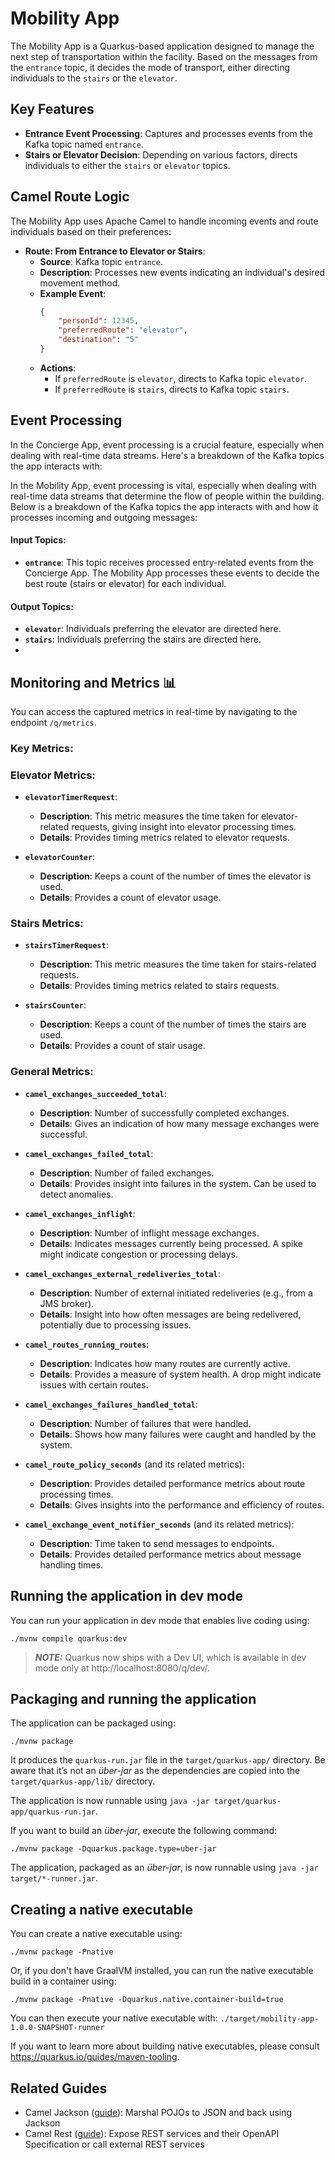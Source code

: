 # Mobility App

The Mobility App is a Quarkus-based application designed to manage the next step of transportation within the facility. Based on the messages from the `entrance` topic, it decides the mode of transport, either directing individuals to the `stairs` or the `elevator`.

## Key Features

- **Entrance Event Processing**: Captures and processes events from the Kafka topic named `entrance`.
- **Stairs or Elevator Decision**: Depending on various factors, directs individuals to either the `stairs` or `elevator` topics.

## Camel Route Logic

The Mobility App uses Apache Camel to handle incoming events and route individuals based on their preferences:

- **Route: From Entrance to Elevator or Stairs**: 
  - **Source**: Kafka topic `entrance`.
  - **Description**: Processes new events indicating an individual's desired movement method.
  - **Example Event**:
    ```json
    {
        "personId": 12345,
        "preferredRoute": "elevator",
        "destination": "5"
    }
    ```
  - **Actions**:
    - If `preferredRoute` is `elevator`, directs to Kafka topic `elevator`.
    - If `preferredRoute` is `stairs`, directs to Kafka topic `stairs`.

## Event Processing

In the Concierge App, event processing is a crucial feature, especially when dealing with real-time data streams. Here's a breakdown of the Kafka topics the app interacts with:

In the Mobility App, event processing is vital, especially when dealing with real-time data streams that determine the flow of people within the building. Below is a breakdown of the Kafka topics the app interacts with and how it processes incoming and outgoing messages:

#### Input Topics:
- **`entrance`**: This topic receives processed entry-related events from the Concierge App. The Mobility App processes these events to decide the best route (stairs or elevator) for each individual.

#### Output Topics:
- **`elevator`**: Individuals preferring the elevator are directed here.
- **`stairs`**: Individuals preferring the stairs are directed here.
- 
## Monitoring and Metrics 📊

You can access the captured metrics in real-time by navigating to the endpoint `/q/metrics`.

### Key Metrics:

### Elevator Metrics:

- **`elevatorTimerRequest`**:
  - **Description**: This metric measures the time taken for elevator-related requests, giving insight into elevator processing times.
  - **Details**: Provides timing metrics related to elevator requests.

- **`elevatorCounter`**:
  - **Description**: Keeps a count of the number of times the elevator is used.
  - **Details**: Provides a count of elevator usage.

### Stairs Metrics:

- **`stairsTimerRequest`**:
  - **Description**: This metric measures the time taken for stairs-related requests.
  - **Details**: Provides timing metrics related to stairs requests.

- **`stairsCounter`**:
  - **Description**: Keeps a count of the number of times the stairs are used.
  - **Details**: Provides a count of stair usage.

### General Metrics:

- **`camel_exchanges_succeeded_total`**:
  - **Description**: Number of successfully completed exchanges.
  - **Details**: Gives an indication of how many message exchanges were successful.

- **`camel_exchanges_failed_total`**:
  - **Description**: Number of failed exchanges.
  - **Details**: Provides insight into failures in the system. Can be used to detect anomalies.

- **`camel_exchanges_inflight`**:
  - **Description**: Number of inflight message exchanges.
  - **Details**: Indicates messages currently being processed. A spike might indicate congestion or processing delays.

- **`camel_exchanges_external_redeliveries_total`**:
  - **Description**: Number of external initiated redeliveries (e.g., from a JMS broker).
  - **Details**: Insight into how often messages are being redelivered, potentially due to processing issues.

- **`camel_routes_running_routes`**:
  - **Description**: Indicates how many routes are currently active.
  - **Details**: Provides a measure of system health. A drop might indicate issues with certain routes.

- **`camel_exchanges_failures_handled_total`**:
  - **Description**: Number of failures that were handled.
  - **Details**: Shows how many failures were caught and handled by the system.

- **`camel_route_policy_seconds`** (and its related metrics):
  - **Description**: Provides detailed performance metrics about route processing times.
  - **Details**: Gives insights into the performance and efficiency of routes.

- **`camel_exchange_event_notifier_seconds`** (and its related metrics):
  - **Description**: Time taken to send messages to endpoints.
  - **Details**: Provides detailed performance metrics about message handling times.

## Running the application in dev mode

You can run your application in dev mode that enables live coding using:
```shell script
./mvnw compile quarkus:dev
```

> **_NOTE:_**  Quarkus now ships with a Dev UI, which is available in dev mode only at http://localhost:8080/q/dev/.

## Packaging and running the application

The application can be packaged using:
```shell script
./mvnw package
```
It produces the `quarkus-run.jar` file in the `target/quarkus-app/` directory.
Be aware that it’s not an _über-jar_ as the dependencies are copied into the `target/quarkus-app/lib/` directory.

The application is now runnable using `java -jar target/quarkus-app/quarkus-run.jar`.

If you want to build an _über-jar_, execute the following command:
```shell script
./mvnw package -Dquarkus.package.type=uber-jar
```

The application, packaged as an _über-jar_, is now runnable using `java -jar target/*-runner.jar`.

## Creating a native executable

You can create a native executable using: 
```shell script
./mvnw package -Pnative
```

Or, if you don't have GraalVM installed, you can run the native executable build in a container using: 
```shell script
./mvnw package -Pnative -Dquarkus.native.container-build=true
```

You can then execute your native executable with: `./target/mobility-app-1.0.0-SNAPSHOT-runner`

If you want to learn more about building native executables, please consult https://quarkus.io/guides/maven-tooling.

## Related Guides

- Camel Jackson ([guide](https://camel.apache.org/camel-quarkus/latest/reference/extensions/jackson.html)): Marshal POJOs to JSON and back using Jackson
- Camel Rest ([guide](https://camel.apache.org/camel-quarkus/latest/reference/extensions/rest.html)): Expose REST services and their OpenAPI Specification or call external REST services
